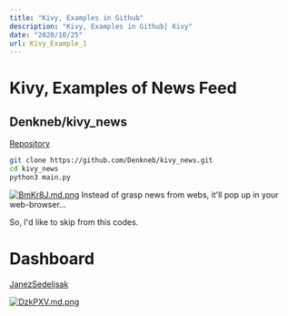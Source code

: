 ```yaml
---
title: "Kivy, Examples in Github"
description: "Kivy, Examples in Github| Kivy"
date: "2020/10/25"
url: Kivy_Example_1
---
```


# Kivy, Examples of News Feed

## Denkneb/kivy_news
[Repository](https://github.com/Denkneb/kivy_news)
```bash
git clone https://github.com/Denkneb/kivy_news.git
cd kivy_news
python3 main.py
```
[![BmKr8J.md.png](https://s1.ax1x.com/2020/10/25/BmKr8J.md.png)](https://imgchr.com/i/BmKr8J)
Instead of grasp news from webs, it'll pop up in your web-browser...

So, I'd like to skip from this codes.

# Dashboard

[JanezSedeljsak](https://github.com/JanezSedeljsak/dashboard-interface)

[![DzkPXV.md.png](https://s3.ax1x.com/2020/12/07/DzkPXV.md.png)](https://imgchr.com/i/DzkPXV)
